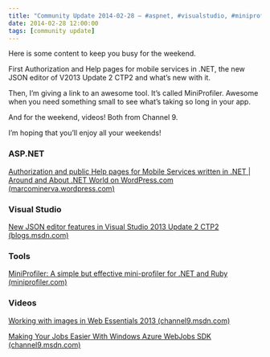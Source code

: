 ```yaml
---
title: "Community Update 2014-02-28 – #aspnet, #visualstudio, #miniprofiler and some videos from @ch9"
date: 2014-02-28 12:00:00
tags: [community update]
---
```


Here is some content to keep you busy for the weekend.

First Authorization and Help pages for mobile services in .NET, the new JSON editor of V2013 Update 2 CTP2 and what’s new with it.

Then, I’m giving a link to an awesome tool. It’s called MiniProfiler. Awesome when you need something small to see what’s taking so long in your app.

And for the weekend, videos! Both from Channel 9\. 

I’m hoping that you’ll enjoy all your weekends!

### ASP.NET

[Authorization and public Help pages for Mobile Services written in .NET | Around and About .NET World on WordPress.com (marcominerva.wordpress.com)](http://marcominerva.wordpress.com/2014/02/28/authorization-and-public-help-pages-for-mobile-services-written-in-net/)

### Visual Studio

[New JSON editor features in Visual Studio 2013 Update 2 CTP2 (blogs.msdn.com)](http://blogs.msdn.com/b/webdev/archive/2014/02/28/new-json-editor-features-in-visual-studio-2013-update-2-ctp2.aspx)

### Tools

[MiniProfiler: A simple but effective mini-profiler for .NET and Ruby (miniprofiler.com)](http://miniprofiler.com/)

### Videos

[Working with images in Web Essentials 2013 (channel9.msdn.com)](http://channel9.msdn.com/Blogs/MadsKristensen/Working-with-images-in-Web-Essentials-2013)

[Making Your Jobs Easier With Windows Azure WebJobs SDK (channel9.msdn.com)](http://channel9.msdn.com/Shows/Web+Camps+TV/Making-Your-Jobs-Easier-With-Windows-Azure-WebJobs-SDK)